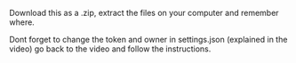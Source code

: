Download this as a .zip, extract the files on your computer and remember where.

Dont forget to change the token and owner in settings.json (explained in the video)
go back to the video and follow the instructions.
